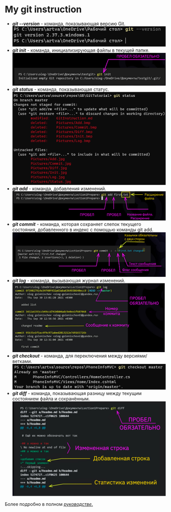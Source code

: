 # My git instruction 
* ***git --version*** - команда, показывающая версию Git.
![Add](./Pictures/Version.jpg)
 * ***git init*** - команда, инициализирующая файлы в текущей папке.
 ![Add](./Pictures/Init.jpg)
 * ***git status*** - команда, показывающая статус.
 ![Add](./Pictures/Status.jpg)
 * ***git add*** - команда, добавления изменений.
 ![Add](./Pictures/Add.jpg)
 * ***git commit*** - команда, которая сохраняет слепок текущего    состояния, добавленного в индекс с помощью команды git add.
 ![Add](./Pictures/Commit.jpg) 
 * ***git log*** - команда, вызывающая журнал изменений.
 ![Add](./Pictures/Log.jpg)
 * ***git checkout*** - команда, для переключения между версиями/ветками.
 ![Add](./Pictures/Checkout.jpg) 
 * ***git diff*** - команда, показывающая разницу между текущим состоянием файла и сохранённым.
 ![Add](./Pictures/Diff.jpg)  

 Более подробно в полном [*руководстве*.](https://git-scm.com/book/ru/v2 "О системе контроля версий на русском")
 
 
 
 
